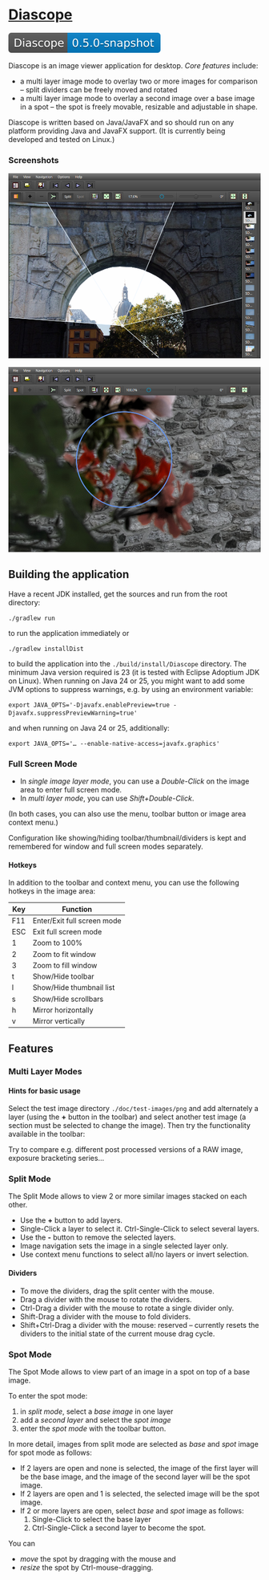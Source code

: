 # [Diascope](https://github.com/berndmichaely/diascope)

![version](doc/shields/version.svg "version")

Diascope is an image viewer application for desktop. *Core features* include:

  * a multi layer image mode to overlay two or more images for comparison – split dividers can be freely moved and rotated
  * a multi layer image mode to overlay a second image over a base image in a spot – the spot is freely movable, resizable and adjustable in shape.

Diascope is written based on Java/JavaFX and so should run on any platform providing Java and JavaFX support. (It is currently being developed and tested on Linux.)

### Screenshots

![Screenshot 1](doc/screenshots/Screenshot_01.png "Screenshot 1")

![Screenshot 2](doc/screenshots/Screenshot_02.png "Screenshot 2")

## Building the application

Have a recent JDK installed, get the sources and run from the root directory:

    ./gradlew run

to run the application immediately or

    ./gradlew installDist

to build the application into the `./build/install/Diascope` directory. The minimum Java version required is 23 (it is tested with Eclipse Adoptium JDK on Linux). When running on Java 24 or 25, you might want to add some JVM options to suppress warnings, e.g. by using an environment variable:

    export JAVA_OPTS='-Djavafx.enablePreview=true -Djavafx.suppressPreviewWarning=true'

and when running on Java 24 or 25, additionally:

    export JAVA_OPTS='… --enable-native-access=javafx.graphics'

### Full Screen Mode

  * In *single image layer mode*, you can use a *Double-Click* on the image area to enter full screen mode.
  * In *multi layer mode*, you can use *Shift+Double-Click*.

(In both cases, you can also use the menu, toolbar button or image area context menu.)

Configuration like showing/hiding toolbar/thumbnail/dividers is kept and remembered for window and full screen modes separately.

#### Hotkeys

In addition to the toolbar and context menu, you can use the following hotkeys in the image area:

| Key | Function                   |
| --- | -------------------------- |
| F11 | Enter/Exit full screen mode|
| ESC | Exit full screen mode      |
| 1   | Zoom to 100%               |
| 2   | Zoom to fit window         |
| 3   | Zoom to fill window        |
| t   | Show/Hide toolbar          |
| l   | Show/Hide thumbnail list   |
| s   | Show/Hide scrollbars       |
| h   | Mirror horizontally        |
| v   | Mirror vertically          |

## Features

### Multi Layer Modes

#### Hints for basic usage

Select the test image directory `./doc/test-images/png` and add alternately a layer (using the **+** button in the toolbar) and select another test image (a section must be selected to change the image). Then try the functionality available in the toolbar:

Try to compare e.g. different post processed versions of a RAW image, exposure bracketing series…


### Split Mode

The Split Mode allows to view 2 or more similar images stacked on each other.

  * Use the **+** button to add layers.
  * Single-Click a layer to select it. Ctrl-Single-Click to select several layers.
  * Use the **-** button to remove the selected layers.
  * Image navigation sets the image in a single selected layer only.
  * Use context menu functions to select all/no layers or invert selection.

#### Dividers

  * To move the dividers, drag the split center with the mouse.
  * Drag a divider with the mouse to rotate the dividers.
  * Ctrl-Drag a divider with the mouse to rotate a single divider only.
  * Shift-Drag a divider with the mouse to fold dividers.
  * Shift+Ctrl-Drag a divider with the mouse: reserved – currently resets the dividers to the initial state of the current mouse drag cycle.

### Spot Mode

The Spot Mode allows to view part of an image in a spot on top of a base image.

To enter the spot mode:

  1. in *split mode*, select a *base image* in one layer
  2. add a *second layer* and select the *spot image*
  3. enter the *spot mode* with the toolbar button.

In more detail, images from split mode are selected as *base* and *spot* image for spot mode as follows:

  * If 2 layers are open and none is selected, the image of the first layer will be the base image, and the image of the second layer will be the spot image.
  * If 2 layers are open and 1 is selected, the selected image will be the spot image.
  * If 2 or more layers are open, select *base* and *spot* image as follows:
    1. Single-Click to select the base layer
    2. Ctrl-Single-Click a second layer to become the spot.

You can

  * *move* the spot by dragging with the mouse and
  * *resize* the spot by Ctrl-mouse-dragging.
